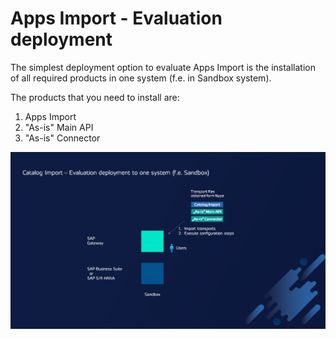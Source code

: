 # Apps Import - Evaluation deployment

The simplest deployment option to evaluate Apps Import is the installation of all required products in one system (f.e. in Sandbox system).

The products that you need to install are:

1. Apps Import
2. "As-is" Main API
3. "As-is" Connector

![](res/eval-dep.png)